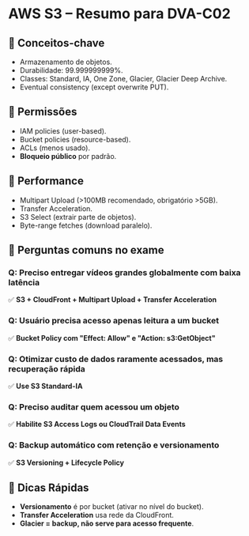 # AWS S3 – Resumo para DVA-C02

## 🧠 Conceitos-chave
- Armazenamento de objetos.
- Durabilidade: 99.999999999%.
- Classes: Standard, IA, One Zone, Glacier, Glacier Deep Archive.
- Eventual consistency (except overwrite PUT).

## 🔐 Permissões
- IAM policies (user-based).
- Bucket policies (resource-based).
- ACLs (menos usado).
- **Bloqueio público** por padrão.

## 🚀 Performance
- Multipart Upload (>100MB recomendado, obrigatório >5GB).
- Transfer Acceleration.
- S3 Select (extrair parte de objetos).
- Byte-range fetches (download paralelo).

## 🧪 Perguntas comuns no exame

### Q: Preciso entregar vídeos grandes globalmente com baixa latência
✅ **S3 + CloudFront + Multipart Upload + Transfer Acceleration**

### Q: Usuário precisa acesso apenas leitura a um bucket
✅ **Bucket Policy com "Effect: Allow" e "Action: s3:GetObject"**

### Q: Otimizar custo de dados raramente acessados, mas recuperação rápida
✅ **Use S3 Standard-IA**

### Q: Preciso auditar quem acessou um objeto
✅ **Habilite S3 Access Logs ou CloudTrail Data Events**

### Q: Backup automático com retenção e versionamento
✅ **S3 Versioning + Lifecycle Policy**

## 📌 Dicas Rápidas
- **Versionamento** é por bucket (ativar no nível do bucket).
- **Transfer Acceleration** usa rede da CloudFront.
- **Glacier = backup, não serve para acesso frequente**.
